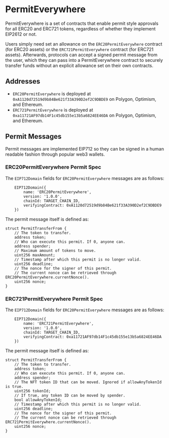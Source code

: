 # PermitEverywhere
PermitEverywhere is a set of contracts that enable permit style approvals for all ERC20 and ERC721 tokens, regardless of whether they implement EIP2612 or not.

Users simply need set an allowance on the `ERC20PermitEverywhere` contract (for ERC20 assets) or the `ERC721PermitEverywhere` contract (for ERC721 assets). Afterwards, protocols can accept a signed permit message from the user, which they can pass into a PermitEverywhere contract to securely transfer funds without an explicit allowance set on their own contracts.

## Addresses
- `ERC20PermitEverywhere` is deployed at `0xA1120d72519d9b84Be621f33A390D2ef2C9DBDE9` on Polygon, Optimism, and Ethereum.
- `ERC721PermitEverywhere` is deployed at `0xa11721AF97db14F1c45db155e13b5a6824EE46DA` on Polygon, Optimism, and Ethereum.

## Permit Messages
Permit messages are implemented EIP712 so they can be signed in a human readable fashion through popular web3 wallets.

### ERC20PermitEverywhere Permit Spec

The `EIP712Domain` fields for `ERC20PermitEverywhere` messages are as follows:
```solidity
    EIP712Domain({
        name: 'ERC20PermitEverywhere',
        version: '1.0.0',
        chainId: TARGET_CHAIN_ID,
        verifyingContract: 0xA1120d72519d9b84Be621f33A390D2ef2C9DBDE9
    })
```

The permit message itself is defined as:
```solidity
struct PermitTransferFrom {
    // The token to transfer.
    address token;
    // Who can execute this permit. If 0, anyone can.
    address spender;
    // Maximum amount of tokens to move.
    uint256 maxAmount;
    // Timestamp after which this permit is no longer valid.
    uint256 deadline;
    // The nonce for the signer of this permit.
    // The current nonce can be retrieved through ERC20PermitEverywhere.currentNonce().
    uint256 nonce;
}
```

### ERC721PermitEverywhere Permit Spec

The `EIP712Domain` fields for `ERC20PermitEverywhere` messages are as follows:
```solidity
    EIP712Domain({
        name: 'ERC721PermitEverywhere',
        version: '1.0.0',
        chainId: TARGET_CHAIN_ID,
        verifyingContract: 0xa11721AF97db14F1c45db155e13b5a6824EE46DA
    })
```

The permit message itself is defined as:
```solidity
struct PermitTransferFrom {
    // The token to transfer.
    address token;
    // Who can execute this permit. If 0, anyone can.
    address spender;
    // The NFT token ID that can be moved. Ignored if allowAnyTokenId is true.
    uint256 tokenId;
    // If true, any token ID can be moved by spender.
    bool allowAnyTokenId;
    // Timestamp after which this permit is no longer valid.
    uint256 deadline;
    // The nonce for the signer of this permit.
    // The current nonce can be retrieved through ERC721PermitEverywhere.currentNonce().
    uint256 nonce;
}
```
